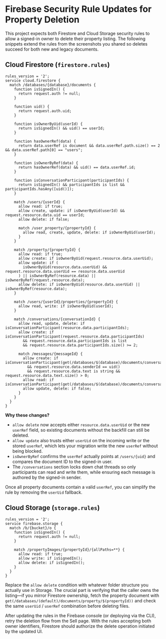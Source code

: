 # Firebase Security Rule Updates for Property Deletion

This project expects both Firestore and Cloud Storage security rules to allow a signed-in owner to delete their property listing. The following snippets extend the rules from the screenshots you shared so deletes succeed for both new and legacy documents.

## Cloud Firestore (`firestore.rules`)

```rules
rules_version = '2';
service cloud.firestore {
  match /databases/{database}/documents {
    function isSignedIn() {
      return request.auth != null;
    }

    function uid() {
      return request.auth.uid;
    }

    function isOwnerByUid(userId) {
      return isSignedIn() && uid() == userId;
    }

    function hasOwnerRef(data) {
      return data.userRef is document && data.userRef.path.size() == 2 && data.userRef.path[0] == "users";
    }

    function isOwnerByRef(data) {
      return hasOwnerRef(data) && uid() == data.userRef.id;
    }

    function isConversationParticipant(participantIds) {
      return isSignedIn() && participantIds is list && participantIds.hasAny([uid()]);
    }

    match /users/{userId} {
      allow read: if true;
      allow create, update: if isOwnerByUid(userId) && request.resource.data.uid == userId;
      allow delete: if false;

      match /user_property/{propertyId} {
        allow read, create, update, delete: if isOwnerByUid(userId);
      }
    }

    match /property/{propertyId} {
      allow read: if true;
      allow create: if isOwnerByUid(request.resource.data.userUid);
      allow update: if (
        isOwnerByUid(resource.data.userUid) && request.resource.data.userUid == resource.data.userUid
      ) || isOwnerByRef(resource.data) || isOwnerByRef(request.resource.data);
      allow delete: if isOwnerByUid(resource.data.userUid) || isOwnerByRef(resource.data);
    }

    match /users/{userId}/properties/{propertyId} {
      allow read, write: if isOwnerByUid(userId);
    }

    match /conversations/{conversationId} {
      allow read, update, delete: if isConversationParticipant(resource.data.participantIds);
      allow create: if isConversationParticipant(request.resource.data.participantIds)
        && request.resource.data.participantIds is list
        && request.resource.data.participantIds.size() >= 2;

      match /messages/{messageId} {
        allow create: if isConversationParticipant(get(/databases/$(database)/documents/conversations/$(conversationId)).data.participantIds)
          && request.resource.data.senderId == uid()
          && request.resource.data.text is string && request.resource.data.text.size() > 0;
        allow read: if isConversationParticipant(get(/databases/$(database)/documents/conversations/$(conversationId)).data.participantIds);
        allow update, delete: if false;
      }
    }
  }
}
```

**Why these changes?**

* `allow delete` now accepts either `resource.data.userUid` or the new `userRef` field, so existing documents without the backfill can still be deleted.
* `allow update` also trusts either `userUid` on the incoming write or the stored `userRef`, which lets your migration write the new `userRef` without being blocked.
* `isOwnerByRef` confirms the `userRef` actually points at `/users/{uid}` and compares the document ID to the signed-in user.
* The `/conversations` section locks down chat threads so only participants can read and write them, while ensuring each message is authored by the signed-in sender.

Once all property documents contain a valid `userRef`, you can simplify the rule by removing the `userUid` fallback.

## Cloud Storage (`storage.rules`)

```rules
rules_version = '2';
service firebase.storage {
  match /b/{bucket}/o {
    function isSignedIn() {
      return request.auth != null;
    }

    match /propertyImages/{propertyId}/{allPaths=**} {
      allow read: if true;
      allow write: if isSignedIn();
      allow delete: if isSignedIn();
    }
  }
}
```

Replace the `allow delete` condition with whatever folder structure you actually use in Storage. The crucial part is verifying that the caller owns the listing—if you mirror Firestore ownership, fetch the property document with `get(/databases/(default)/documents/property/$(propertyId))` and check the same `userUid` / `userRef` combination before deleting files.

After updating the rules in the Firebase console (or deploying via the CLI), retry the deletion flow from the Sell page. With the rules accepting both owner identifiers, Firestore should authorize the delete operation initiated by the updated UI.
